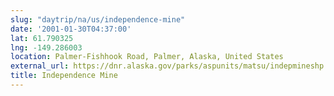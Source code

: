 ```yaml
---
slug: "daytrip/na/us/independence-mine"
date: '2001-01-30T04:37:00'
lat: 61.790325
lng: -149.286003
location: Palmer-Fishhook Road, Palmer, Alaska, United States
external_url: https://dnr.alaska.gov/parks/aspunits/matsu/indepmineshp.htm
title: Independence Mine
---
```



